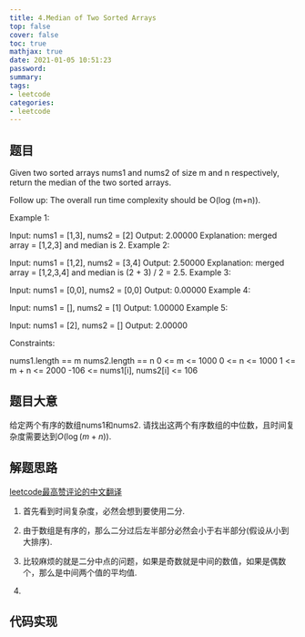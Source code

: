 ```yaml
---
title: 4.Median of Two Sorted Arrays
top: false
cover: false
toc: true
mathjax: true
date: 2021-01-05 10:51:23
password:
summary:
tags:
- leetcode
categories:
- leetcode
---
```


## 题目

Given two sorted arrays nums1 and nums2 of size m and n respectively, return the median of the two sorted arrays.

Follow up: The overall run time complexity should be O(log (m+n)).

Example 1:

Input: nums1 = [1,3], nums2 = [2]
Output: 2.00000
Explanation: merged array = [1,2,3] and median is 2.
Example 2:

Input: nums1 = [1,2], nums2 = [3,4]
Output: 2.50000
Explanation: merged array = [1,2,3,4] and median is (2 + 3) / 2 = 2.5.
Example 3:

Input: nums1 = [0,0], nums2 = [0,0]
Output: 0.00000
Example 4:

Input: nums1 = [], nums2 = [1]
Output: 1.00000
Example 5:

Input: nums1 = [2], nums2 = []
Output: 2.00000

Constraints:

nums1.length == m
nums2.length == n
0 <= m <= 1000
0 <= n <= 1000
1 <= m + n <= 2000
-106 <= nums1[i], nums2[i] <= 106

## 题目大意

给定两个有序的数组nums1和nums2.
请找出这两个有序数组的中位数，且时间复杂度需要达到$O\left(\log(m+n)\right)$.

## 解题思路

[leetcode最高赞评论的中文翻译](https://zhuanlan.zhihu.com/p/70654378)

1. 首先看到时间复杂度，必然会想到要使用二分.

2. 由于数组是有序的，那么二分过后左半部分必然会小于右半部分(假设从小到大排序).

3. 比较麻烦的就是二分中点的问题，如果是奇数就是中间的数值，如果是偶数个，那么是中间两个值的平均值.

4. 

## 代码实现
